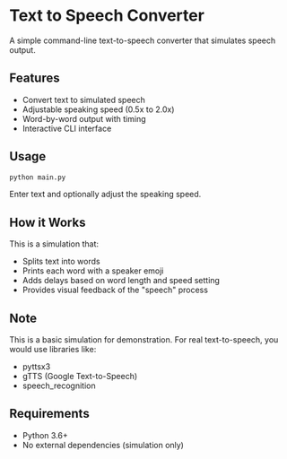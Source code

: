 # Text to Speech Converter

A simple command-line text-to-speech converter that simulates speech output.

## Features

- Convert text to simulated speech
- Adjustable speaking speed (0.5x to 2.0x)
- Word-by-word output with timing
- Interactive CLI interface

## Usage

```bash
python main.py
```

Enter text and optionally adjust the speaking speed.

## How it Works

This is a simulation that:
- Splits text into words
- Prints each word with a speaker emoji
- Adds delays based on word length and speed setting
- Provides visual feedback of the "speech" process

## Note

This is a basic simulation for demonstration. For real text-to-speech, you would use libraries like:
- pyttsx3
- gTTS (Google Text-to-Speech)
- speech_recognition

## Requirements

- Python 3.6+
- No external dependencies (simulation only)
